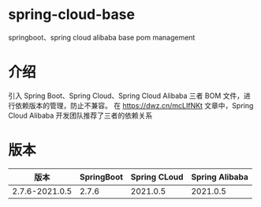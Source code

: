 # spring-cloud-base

springboot、spring cloud alibaba base pom management

# 介绍

引入 Spring Boot、Spring Cloud、Spring Cloud Alibaba 三者 BOM 文件，进行依赖版本的管理，防止不兼容。 在 https://dwz.cn/mcLIfNKt 文章中，Spring Cloud
Alibaba 开发团队推荐了三者的依赖关系

# 版本

|版本| SpringBoot | Spring CLoud | Spring Alibaba |
| --- | --- | --- | --- |
| 2.7.6-2021.0.5| 2.7.6| 2021.0.5 | 2021.0.5 |